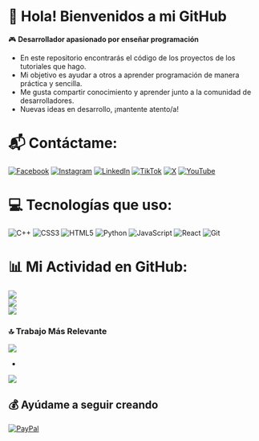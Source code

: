 # 👋 Hola! Bienvenidos a mi GitHub

🎮 **Desarrollador apasionado por enseñar programación**  
- En este repositorio encontrarás el código de los proyectos de los tutoriales que hago.  
- Mi objetivo es ayudar a otros a aprender programación de manera práctica y sencilla.
- Me gusta compartir conocimiento y aprender junto a la comunidad de desarrolladores.
- Nuevas ideas en desarrollo, ¡mantente atento/a!

# 📬 Contáctame:
[![Facebook](https://img.shields.io/badge/Facebook-%231877F2.svg?logo=Facebook&logoColor=white)](https://www.facebook.com/mike.dan.pc/) [![Instagram](https://img.shields.io/badge/Instagram-%23E4405F.svg?logo=Instagram&logoColor=white)](https://www.instagram.com/mike.dan.pc/) [![LinkedIn](https://img.shields.io/badge/LinkedIn-%230077B5.svg?logo=linkedin&logoColor=white)](https://www.linkedin.com/in/danicodex/) [![TikTok](https://img.shields.io/badge/TikTok-%23000000.svg?logo=TikTok&logoColor=white)](https://www.tiktok.com/@mike.dan.pc) [![X](https://img.shields.io/badge/X-black.svg?logo=X&logoColor=white)](https://twitter.com/mike_dan_pc) [![YouTube](https://img.shields.io/badge/YouTube-%23FF0000.svg?logo=YouTube&logoColor=white)](https://youtube.com/@danicodex) 

# 💻 Tecnologías que uso:
![C++](https://img.shields.io/badge/c++-%2300599C.svg?style=for-the-badge&logo=c%2B%2B&logoColor=white) ![CSS3](https://img.shields.io/badge/css3-%231572B6.svg?style=for-the-badge&logo=css3&logoColor=white) ![HTML5](https://img.shields.io/badge/html5-%23E34F26.svg?style=for-the-badge&logo=html5&logoColor=white) ![Python](https://img.shields.io/badge/python-3670A0?style=for-the-badge&logo=python&logoColor=ffdd54) ![JavaScript](https://img.shields.io/badge/javascript-%23323330.svg?style=for-the-badge&logo=javascript&logoColor=%23F7DF1E) ![React](https://img.shields.io/badge/react-%2320232a.svg?style=for-the-badge&logo=react&logoColor=%2361DAFB) ![Git](https://img.shields.io/badge/git-%23F05033.svg?style=for-the-badge&logo=git&logoColor=white)
# 📊 Mi Actividad en GitHub:
![](https://github-readme-stats.vercel.app/api?username=DaniCodex&theme=aura&hide_border=false&include_all_commits=true&count_private=false)<br/>
![](https://github-readme-streak-stats.herokuapp.com/?user=DaniCodex&theme=aura&hide_border=false)<br/>
![](https://github-readme-stats.vercel.app/api/top-langs/?username=DaniCodex&theme=aura&hide_border=false&include_all_commits=true&count_private=false&layout=compact)

### 🔝 Trabajo Más Relevante
![](https://github-contributor-stats.vercel.app/api?username=DaniCodex&limit=5&theme=aura&combine_all_yearly_contributions=true)

-
[![](https://visitcount.itsvg.in/api?id=DaniCodex&icon=4&color=1)](https://visitcount.itsvg.in)

## 💰 Ayúdame a seguir creando
  [![PayPal](https://img.shields.io/badge/PayPal-00457C?style=for-the-badge&logo=paypal&logoColor=white)](https://www.paypal.com/donate/?hosted_button_id=3X6NV69DTXGZE) 

  
<!-- Proudly created with GPRM ( https://gprm.itsvg.in ) -->
